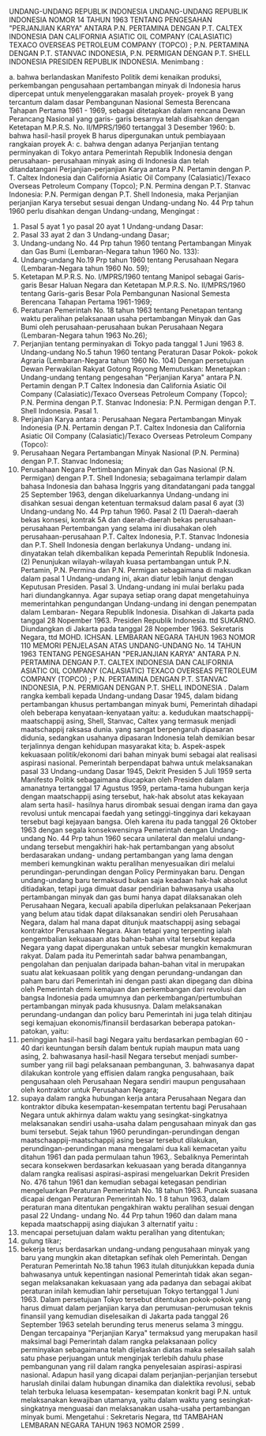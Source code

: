  UNDANG-UNDANG REPUBLIK INDONESIA UNDANG-UNDANG REPUBLIK INDONESIA NOMOR 14 TAHUN 1963 TENTANG PENGESAHAN "PERJANJIAN KARYA" ANTARA P.N. PERTAMINA DENGAN P.T. CALTEX INDONESIA DAN CALIFORNIA ASIATIC OIL COMPANY (CALASIATIC) TEXACO OVERSEAS PETROLEUM COMPANY (TOPCO) ; P.N. PERTAMINA DENGAN P.T. STANVAC INDONESIA, P.N. PERMIGAN DENGAN P.T. SHELL INDONESIA PRESIDEN REPUBLIK INDONESIA.
Menimbang :

a. bahwa berlandaskan Manifesto Politik demi kenaikan produksi, perkembangan pengusahaan pertambangan minyak di Indonesia harus dipercepat untuk menyelenggarakan masalah proyek- proyek B yang tercantum dalam dasar Pembangunan Nasional Semesta Berencana Tahapan Pertama 1961 - 1969, sebagai ditetapkan dalam rencana Dewan Perancang Nasional yang garis- garis besarnya telah disahkan dengan Ketetapan M.P.R.S. No. II/MPRS/1960 tertanggal 3 Desember 1960:
b. bahwa hasil-hasil proyek B harus dipergunakan untuk pembiayaan rangkaian proyek A:
c. bahwa dengan adanya Perjanjian tentang perminyakan di Tokyo antara Pemerintah Republik Indonesia dengan perusahaan- perusahaan minyak asing di Indonesia dan telah ditandatangani Perjanjian-perjanjian Karya antara P.N. Pertamin dengan P. T. Caltex Indonesia dan California Asiatic Oil Company (Calasiatic)/Texaco Overseas Petroleum Company (Topco); P.N. Permina dengan P.T. Stanvac Indonesia: P.N. Permigan dengan P.T. Shell Indonesia, maka Perjanjian perjanjian Karya tersebut sesuai dengan Undang-undang No. 44 Prp tahun 1960 perlu disahkan dengan Undang-undang,
Mengingat :

1. Pasal 5 ayat 1 yo pasal 20 ayat 1 Undang-undang Dasar:
2. Pasal 33 ayat 2 dan 3 Undang-undang Dasar;
3. Undang-undang No. 44 Prp tahun 1960 tentang Pertambangan Minyak dan Gas Bumi (Lembaran-Negara tahun 1960 No. 133):
4. Undang-undang No.19 Prp tahun 1960 tentang Perusahaan Negara (Lembaran-Negara tahun 1960 No. 59);
5. Ketetapan M.P.R.S. No. I/MPRS/1960 tentang Manipol sebagai Garis-garis Besar Haluan Negara dan Ketetapan M.P.R.S. No. II/MPRS/1960 tentang Garis-garis Besar Pola Pembangunan Nasional Semesta Berencana Tahapan Pertama 1961-1969;
6. Peraturan Pemerintah No. 18 tahun 1963 tentang Penetapan tentang waktu peralihan pelaksanaan usaha pertambangan Minyak dan Gas Bumi oleh perusahaan-perusahaan bukan Perusahaan Negara (Lembaran-Negara tahun 1963 No.26);
7. Perjanjian tentang perminyakan di Tokyo pada tanggal 1 Juni 1963 8. Undang-undang No.5 tahun 1960 tentang Peraturan Dasar Pokok- pokok Agraria (Lembaran-Negara tahun 1960 No. 104) Dengan persetujuan Dewan Perwakilan Rakyat Gotong Royong Memutuskan: Menetapkan : Undang-undang tentang pengesahan "Perjanjian Karya" antara P.N. Pertamin dengan P.T Caltex Indonesia dan California Asiatic Oil Company (Calasiatic)/Texaco Overseas Petroleum Company (Topco); P.N. Permina dengan P.T. Stanvac Indonesia: P.N. Permigan dengan P.T. Shell Indonesia. Pasal 1.
1. Perjanjian Karya antara : Perusahaan Negara Pertambangan Minyak Indonesia (P.N. Pertamin dengan P.T. Caltex Indonesia dan California Asiatic Oil Company (Calasiatic)/Texaco Overseas Petroleum Company (Topco):
2. Perusahaan Negara Pertambangan Minyak Nasional (P.N. Permina) dengan P.T. Stanvac Indonesia;
3. Perusahaan Negara Pertimbangan Minyak dan Gas Nasional (P.N. Permigan) dengan P.T. Shell Indonesia; sebagaimana terlampir dalam bahasa Indonesia dan bahasa Inggris yang ditandatangani pada tanggal 25 September 1963, dengan dikeluarkannya Undang-undang ini disahkan sesuai dengan ketentuan termaksud dalam pasal 6 ayat (3) Undang-undang No. 44 Prp tahun 1960.
Pasal 2
(1) Daerah-daerah bekas konsesi, kontrak 5A dan daerah-daerah bekas perusahaan-perusahaan Pertembangan yang selama ini diusahakan oleh perusahaan-perusahaan P.T. Caltex Indonesia, P.T. Stanvac Indonesia dan P.T. Shell Indonesia dengan berlakunya Undang- undang ini. dinyatakan telah dikembalikan kepada Pemerintah Republik Indonesia.
(2) Penunjukan wilayah-wilayah kuasa pertambangan untuk P.N. Pertamin, P.N. Permina dan P.N. Permigan sebagaimana di maksudkan dalam pasal 1 Undang-undang ini, akan diatur lebih lanjut dengan Keputusan Presiden. Pasal 3. Undang-undang ini mulai berlaku pada hari diundangkannya. Agar supaya setiap orang dapat mengetahuinya memerintahkan pengundangan Undang-undang ini dengan penempatan dalam Lembaran- Negara Republik Indonesia. Disahkan di Jakarta pada tanggal 28 Nopember 1963. Presiden Republik Indonesia. ttd SUKARNO. Diundangkan di Jakarta pada tanggal 28 Nopember 1963. Sekretaris Negara, ttd MOHD. ICHSAN. LEMBARAN NEGARA TAHUN 1963 NOMOR 110 MEMORI PENJELASAN ATAS UNDANG-UNDANG No. 14 TAHUN 1963 TENTANG PENGESAHAN "PERJANJIAN KARYA" ANTARA P.N. PERTAMINA DENGAN P.T. CALTEX INDONESIA DAN CALIFORNIA ASIATIC OIL COMPANY (CALASIATIC) TEXACO OVERSEAS PETROLEUM COMPANY (TOPCO) ; P.N. PERTAMINA DENGAN P.T. STANVAC INDONESIA, P.N. PERMIGAN DENGAN P.T. SHELL INDONESIA . Dalam rangka kembali kepada Undang-undang Dasar 1945, dalam bidang pertambangan khusus pertambangan minyak bumi, Pemerintah dihadapi oleh beberapa kenyataan-kenyataan yaitu:
a. kedudukan maatschappij-maatschappij asing, Shell, Stanvac, Caltex yang termasuk menjadi maatschappij raksasa dunia. yang sangat berpengaruh dipasaran didunia, sedangkan usahanya dipasaran Indonesia telah demikian besar terjalinnya dengan kehidupan masyarakat kita;
b. Aspek-aspek kekuasaan politik/ekonomi dari bahan minyak bumi sebagai alat realisasi aspirasi nasional. Pemerintah berpendapat bahwa untuk melaksanakan pasal 33 Undang-undang Dasar 1945, Dekrit Presiden 5 Juli 1959 serta Manifesto Politik sebagaimana diucapkan oleh Presiden dalam amanatnya tertanggal 17 Agustus 1959, pertama-tama hubungan kerja dengan maatschappij asing tersebut, hak-hak absolut atas kekayaan alam serta hasil- hasilnya harus dirombak sesuai dengan irama dan gaya revolusi untuk mencapai faedah yang setinggi-tingginya dari kekayaan tersebut bagi kejayaan bangsa. Oleh karena itu pada tanggal 26 Oktober 1963 dengan segala konsekwensinya Pemerintah dengan Undang-undang No. 44 Prp tahun 1960 secara unilateral dan melalui undang- undang tersebut mengakhiri hak-hak pertambangan yang absolut berdasarakan undang- undang pertambangan yang lama dengan memberi kemungkinan waktu peralihan menyesuaikan diri melalui perundingan-perundingan dengan Policy Perminyakan baru. Dengan undang-undang baru termaksud bukan saja keadaan hak-hak absolut ditiadakan, tetapi juga dimuat dasar pendirian bahwasanya usaha pertambangan minyak dan gas bumi hanya dapat dilaksanakan oleh Perusahaan Negara, kecuali apabila diperlukan pelaksanaan Pekerjaan yang belum atau tidak dapat dilaksanakan sendiri oleh Perusahaan Negara, dalam hal mana dapat ditunjuk maatschappij asing sebagai kontraktor Perusahaan Negara. Akan tetapi yang terpenting ialah pengembalian kekuasaan atas bahan-bahan vital tersebut kepada Negara yang dapat dipergunakan untuk sebesar mungkin kemakmuran rakyat. Dalam pada itu Pemerintah sadar bahwa penambangan, pengolahan dan penjualan daripada bahan-bahan vital in merupakan suatu alat kekuasaan politik yang dengan perundang-undangan dan paham baru dari Pemerintah ini dengan pasti akan dipegang dan dibina oleh Pemerintah demi kemajuan dan perkembangan dari revolusi dan bangsa Indonesia pada umumnya dan perkembangan/pertumbuhan pertambangan minyak pada khususnya. Dalam melaksanakan perundang-undangan dan policy baru Pemerintah ini juga telah ditinjau segi kemajuan ekonomis/finansiil berdasarkan beberapa patokan-patokan, yaitu:
1. peninggian hasil-hasil bagi Negara yaitu berdasarkan pembagian 60 - 40 dari keuntungan bersih dalam bentuk rupiah maupun mata uang asing, 2. bahwasanya hasil-hasil Negara tersebut menjadi sumber- sumber yang riil bagi pelaksanaan pembangunan, 3. bahwasanya dapat dilakukan kontrole yang effisien dalam rangka pengusahaan, baik pengusahaan oleh Perusahaan Negara sendiri maupun pengusahaan oleh kontraktor untuk Perusahaan Negara;
4. supaya dalam rangka hubungan kerja antara Perusahaan Negara dan kontraktor dibuka kesempatan-kesempatan tertentu bagi Perusahaan Negara untuk akhirnya dalam waktu yang sesingkat-singkatnya melaksanakan sendiri usaha-usaha dalam pengusahaan minyak dan gas bumi tersebut. Sejak tahun 1960 perundingan-perundingan dengan maatschaappij-maatschappij asing besar tersebut dilakukan, perundingan-perundingan mana mengalami dua kali kemacetan yaitu ditahun 1961 dan pada permulaan tahun 1963,. Sebaliknya Pemerintah secara konsekwen berdasarkan kekuasaan yang berada ditangannya dalam rangka realisasi aspirasi-aspirasi mengeluarkan Dekrit Presiden No. 476 tahun 1961 dan kemudian sebagai ketegasan pendirian mengeluarkan Peraturan Pemerintah No. 18 tahun 1963. Puncak suasana dicapai dengan Peraturan Pemerintah No. 1 8 tahun 1963, dalam peraturan mana ditentukan pengakhiran waktu peralihan sesuai dengan pasal 22 Undang- undang No. 44 Prp tahun 1960 dan dalam mana kepada maatschappij asing diajukan 3 alternatif yaitu :
1. mencapai persetujuan dalam waktu peralihan yang ditentukan;
2. gulung tikar;
3. bekerja terus berdasarkan undang-undang pengusahaan minyak yang baru yang mungkin akan ditetapkan sefihak oleh Pemerintah. Dengan Peraturan Pemerintah No.18 tahun 1963 itulah ditunjukkan kepada dunia bahwasanya untuk kepentingan nasional Pemerintah tidak akan segan-segan melaksanakan kekuasaan yang ada padanya dan sebagai akibat peraturan inilah kemudian lahir persetujuan Tokyo tertanggal 1 Juni 1963. Dalam persetujuan Tokyo tersebut ditentukan pokok-pokok yang harus dimuat dalam perjanjian karya dan perumusan-perumusan teknis finansiil yang kemudian diselesaikan di Jakarta pada tanggal 26 September 1963 setelah berunding terus menerus selama 3 minggu. Dengan tercapainya "Perjanjian Karya" termaksud yang merupakan hasil maksimal bagi Pemerintah dalam rangka pelaksanaan policy perminyakan sebagaimana telah dijelaskan diatas maka selesailah salah satu phase perjuangan untuk menginjak terlebih dahulu phase pembangunan yang riil dalam rangka penyelesaian aspirasi-aspirasi nasional. Adapun hasil yang dicapai dalam perjanjian-perjanjian tersebut haruslah dinilai dalam hubungan dinamika dan dialektika revolusi, sebab telah terbuka leluasa kesempatan- kesempatan konkrit bagi P.N. untuk melaksanakan kewajiban utamanya, yaitu dalam waktu yang sesingkat-singkatnya menguasai dan melaksanakan usaha-usaha pertambangan minyak bumi. Mengetahui : Sekretaris Negara, ttd TAMBAHAN LEMBARAN NEGARA TAHUN 1963 NOMOR 2599 .